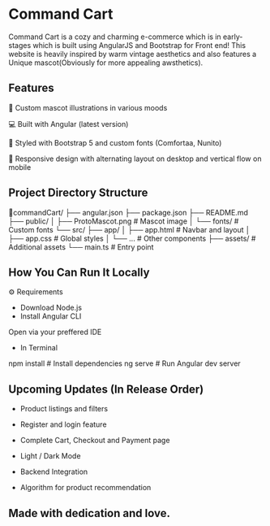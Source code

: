 # Command Cart


Command Cart is a cozy and charming e-commerce which is in early-stages which is built using AngularJS and Bootstrap for Front end!
This website is heavily inspired by warm vintage aesthetics and also features a Unique mascot(Obviously for more appealing awsthetics).

## Features


🐾 Custom mascot illustrations in various moods

💻 Built with Angular (latest version)

🎨 Styled with Bootstrap 5 and custom fonts (Comfortaa, Nunito)

📱 Responsive design with alternating layout on desktop and vertical flow on mobile

## Project Directory Structure


📁commandCart/
├── angular.json
├── package.json
├── README.md
├── public/
│ ├── ProtoMascot.png # Mascot image
│ └── fonts/ # Custom fonts
└── src/
├── app/
│ ├── app.html # Navbar and layout
│ ├── app.css # Global styles
│ └── ... # Other components
├── assets/ # Additional assets
└── main.ts # Entry point
## How You Can Run It Locally


⚙️ Requirements

- Download Node.js
- Install Angular CLI

Open via your preffered IDE

- In Terminal

npm install          # Install dependencies
ng serve             # Run Angular dev server

## Upcoming Updates (In Release Order)

- Product listings and filters

- Register and login feature

- Complete Cart, Checkout and Payment page

- Light / Dark Mode

- Backend Integration

- Algorithm for product recommendation

## Made with dedication and love.
